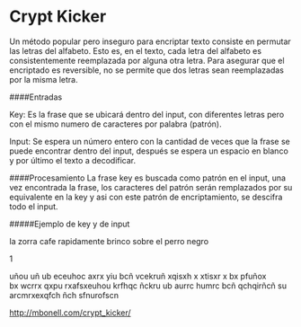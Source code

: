 Crypt Kicker
============
Un método popular pero inseguro para encriptar texto consiste en permutar las letras del alfabeto. Esto es, en el texto, cada letra del alfabeto es consistentemente reemplazada por alguna otra letra. Para asegurar que el encriptado es reversible, no se permite que dos letras sean reemplazadas por la misma letra.

####Entradas

Key: Es la frase que se ubicará dentro del input, con diferentes letras pero con el mismo numero de caracteres por palabra (patrón).

Input: Se espera un número entero con la cantidad de veces que la frase se puede encontrar dentro del input, después se espera un espacio en blanco y por último el texto a decodificar.

####Procesamiento
La frase key es buscada como patrón en el input, una vez encontrada la frase, los caracteres del patrón serán remplazados por su equivalente en la key y asi con este patrón de encriptamiento, se descifra todo el input.


#####Ejemplo de key y de input

la zorra cafe rapidamente brinco sobre el perro negro



1

uñou uñ ub eceuhoc axrx yiu bcñ vcekruñ xqisxh x xtisxr x bx pfuñox<br>
bx wcrrx qxpu rxafsxeuhou krfhqc ñckru ub aurrc humrc
bcñ qchqirñcñ su arcmrxexqfch ñch sfnurofscn


http://mbonell.com/crypt_kicker/